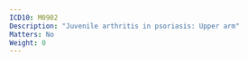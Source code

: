 ```yaml
---
ICD10: M0902
Description: "Juvenile arthritis in psoriasis: Upper arm"
Matters: No
Weight: 0
---
```


